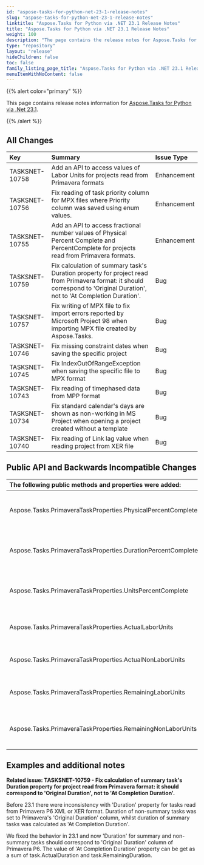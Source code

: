 ```yaml
---
id: "aspose-tasks-for-python-net-23-1-release-notes"
slug: "aspose-tasks-for-python-net-23-1-release-notes"
linktitle: "Aspose.Tasks for Python via .NET 23.1 Release Notes"
title: "Aspose.Tasks for Python via .NET 23.1 Release Notes"
weight: 100
description: "The page contains the release notes for Aspose.Tasks for Python via .NET 23.1."
type: "repository"
layout: "release"
hideChildren: false
toc: false
family_listing_page_title: "Aspose.Tasks for Python via .NET 23.1 Release Notes"
menuItemWithNoContent: false
---
```


{{% alert color="primary" %}} 

This page contains release notes information for [Aspose.Tasks for Python via .Net 23.1](https://pypi.org/project/aspose-tasks/23.1.0/).

{{% /alert %}}

## **All Changes**
|**Key**|**Summary**|**Issue Type**|
| :- | :- | :- |
| TASKSNET-10758 | Add an API to access values of Labor Units for projects read from Primavera formats | Enhancement |
| TASKSNET-10756 | Fix reading of task priority column for MPX files where Priority column was saved using enum values. | Enhancement |
| TASKSNET-10755 | Add an API to access fractional number values of Physical Percent Complete and PercentComplete for projects read from Primavera formats. | Enhancement |
| TASKSNET-10759 | Fix calculation of summary task's Duration property for project read from Primavera format: it should correspond to 'Original Duration', not to 'At Completion Duration'. | Bug |
| TASKSNET-10757 | Fix writing of MPX file to fix import errors reported by Microsoft Project 98 when importing MPX file created by Aspose.Tasks. | Bug |
| TASKSNET-10746 | Fix missing constraint dates when saving the specific project | Bug |
| TASKSNET-10745 | Fix IndexOutOfRangeException when saving the specific file to MPX format | Bug |
| TASKSNET-10743 | Fix reading of timephased data from MPP format | Bug |
| TASKSNET-10734 | Fix standard calendar's days are shown as non-working in MS Project when opening a project created without a template | Bug |
| TASKSNET-10740 | Fix reading of Link lag value when reading project from XER file | Bug |

## **Public API and Backwards Incompatible Changes**
|**The following public methods and properties were added:**|**Description**|
| :- | :- |
| Aspose.Tasks.PrimaveraTaskProperties.PhysicalPercentComplete | Gets the value of Physical Percent Complete. |
| Aspose.Tasks.PrimaveraTaskProperties.DurationPercentComplete | Gets the value of duration percent complete. |
| Aspose.Tasks.PrimaveraTaskProperties.UnitsPercentComplete | Gets the value of units percent complete. |
| Aspose.Tasks.PrimaveraTaskProperties.ActualLaborUnits | Gets the value of actual labor units. |
| Aspose.Tasks.PrimaveraTaskProperties.ActualNonLaborUnits | Gets the value of actual non labor units. |
| Aspose.Tasks.PrimaveraTaskProperties.RemainingLaborUnits | Gets the value of remaining labor units. |
| Aspose.Tasks.PrimaveraTaskProperties.RemainingNonLaborUnits | Gets the value of remaining non labor units. |


## **Examples and additional notes**

**Related issue: TASKSNET-10759 - Fix calculation of summary task's Duration property for project read from Primavera format: it should correspond to 'Original Duration', not to 'At Completion Duration'.**

Before 23.1 there were inconsistency with 'Duration' property for tasks read from Primavera P6 XML or XER format.
Duration of non-summary tasks was set to Primavera's 'Original Duration' column, whilst duration of summary tasks was calculated as 'At Completion Duration'.

We fixed the behavior in 23.1 and now 'Duration' for summary and non-summary tasks should correspond to 'Original Duration' column of Primavera P6.
The value of 'At Completion Duration' property can be get as a sum of task.ActualDuration and task.RemainingDuration.